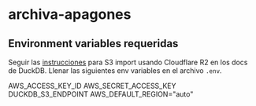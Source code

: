 # archiva-apagones

## Environment variables requeridas

Seguir las [instrucciones](https://duckdb.org/docs/guides/import/s3_import#cloudflare-r2) para S3 import usando Cloudflare R2 en los docs de DuckDB. Llenar las siguientes env variables en el archivo `.env`.

AWS_ACCESS_KEY_ID
AWS_SECRET_ACCESS_KEY
DUCKDB_S3_ENDPOINT
AWS_DEFAULT_REGION="auto"